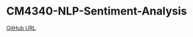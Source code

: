 # CM4340-NLP-Sentiment-Analysis

[GitHub URL](https://github.com/chamalsilva98/CM4340-NLP-Sentiment-Analysis/blob/main/Solution_184166T.ipynb)
